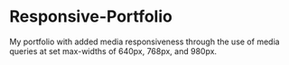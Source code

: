 # Responsive-Portfolio
My portfolio with added media responsiveness through the use of media queries at set max-widths of 640px, 768px, and 980px. 